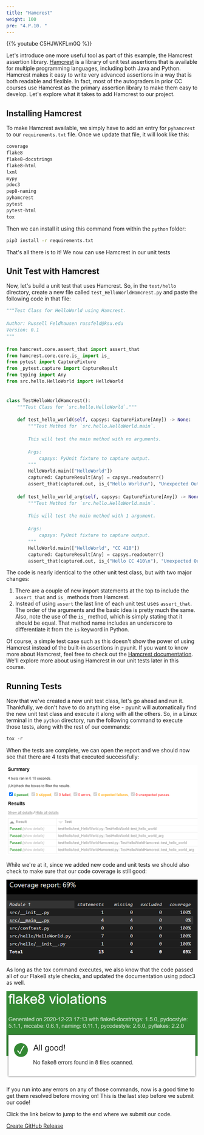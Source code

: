 ```yaml
---
title: "Hamcrest"
weight: 100
pre: "4.P.10. "
---
```


{{% youtube C5HJWKFLm0Q %}}

Let's introduce one more useful tool as part of this example, the Hamcrest assertion library. [Hamcrest](https://github.com/hamcrest/PyHamcrest) is a library of unit test assertions that is available for multiple programming languages, including both Java and Python. Hamcrest makes it easy to write very advanced assertions in a way that is both readable and flexible. In fact, most of the autograders in prior CC courses use Hamcrest as the primary assertion library to make them easy to develop. Let's explore what it takes to add Hamcrest to our project.

## Installing Hamcrest

To make Hamcrest available, we simply have to add an entry for `pyhamcrest` to our `requirements.txt` file. Once we update that file, it will look like this:

```tex
coverage
flake8
flake8-docstrings
flake8-html
lxml
mypy
pdoc3
pep8-naming
pyhamcrest
pytest
pytest-html
tox
```

Then we can install it using this command from within the `python` folder:

```bash
pip3 install -r requirements.txt
```

That's all there is to it! We now can use Hamcrest in our unit tests

## Unit Test with Hamcrest

Now, let's build a unit test that uses Hamcrest. So, in the `test/hello` directory, create a new file called `test_HelloWorldHamcrest.py` and paste the following code in that file:

```python
"""Test Class for HelloWorld using Hamcrest.

Author: Russell Feldhausen russfeld@ksu.edu
Version: 0.1
"""

from hamcrest.core.assert_that import assert_that
from hamcrest.core.core.is_ import is_
from pytest import CaptureFixture
from _pytest.capture import CaptureResult
from typing import Any
from src.hello.HelloWorld import HelloWorld


class TestHelloWorldHamcrest():
    """Test Class for `src.hello.HelloWorld`."""

    def test_hello_world(self, capsys: CaptureFixture[Any]) -> None:
        """Test Method for `src.hello.HelloWorld.main`.

        This will test the main method with no arguments.

        Args:
            capsys: PyUnit fixture to capture output.
        """
        HelloWorld.main(["HelloWorld"])
        captured: CaptureResult[Any] = capsys.readouterr()
        assert_that(captured.out, is_("Hello World\n"), "Unexpected Output")

    def test_hello_world_arg(self, capsys: CaptureFixture[Any]) -> None:
        """Test Method for `src.hello.HelloWorld.main`.

        This will test the main method with 1 argument.

        Args:
            capsys: PyUnit fixture to capture output.
        """
        HelloWorld.main(["HelloWorld", "CC 410"])
        captured: CaptureResult[Any] = capsys.readouterr()
        assert_that(captured.out, is_("Hello CC 410\n"), "Unexpected Output")

```

The code is nearly identical to the other unit test class, but with two major changes:

1. There are a couple of new import statements at the top to include the `assert_that` and `is_` methods from Hamcrest. 
2. Instead of using `assert` the last line of each unit test uses `assert_that`. The order of the arguments and the basic idea is pretty much the same. Also, note the use of the `is_` method, which is simply stating that it should be equal. That method name includes an underscore to differentiate it from the `is` keyword in Python.

Of course, a simple test case such as this doesn't show the power of using Hamcrest instead of the built-in assertions in pyunit. If you want to know more about Hamcrest, feel free to check out the [Hamcrest documentation](https://pyhamcrest.readthedocs.io/en/v2.0.2/). We'll explore more about using Hamcrest in our unit tests later in this course.

## Running Tests

Now that we've created a new unit test class, let's go ahead and run it. Thankfully, we don't have to do anything else - pyunit will automatically find the new unit test class and execute it along with all the others. So, in a Linux terminal in the `python` directory, run the following command to execute those tests, along with the rest of our commands:

```java
tox -r
```

When the tests are complete, we can open the report and we should now see that there are 4 tests that executed successfully:

![Hamcrest Test Report](/images/e1/30tests.png)

While we're at it, since we added new code and unit tests we should also check to make sure that our code coverage is still good:

![Hamcrest Code Coverage](/images/e1/30cov.png)

As long as the tox command executes, we also know that the code passed all of our Flake8 style checks, and updated the documentation using pdoc3 as well.

![Hamcrest Flake](/images/e1/30flake.png)

If you run into any errors on any of those commands, now is a good time to get them resolved before moving on! This is the last step before we submit our code!

Click the link below to jump to the end where we submit our code.

[Create GitHub Release](../05-create-release)